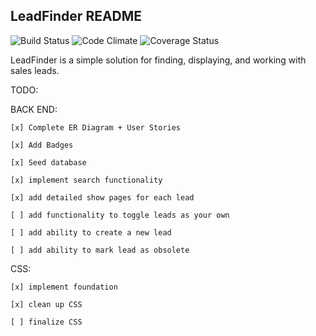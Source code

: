 ## LeadFinder README

![Build Status](https://codeship.com/projects/5efb7a20-9b6a-0133-58d8-2e4a8a945ddd/status?branch=master)
![Code Climate](https://codeclimate.com/github/tomfafard/lead_finder.png)
![Coverage Status](https://coveralls.io/repos/tomfafard/lead_finder/badge.png)

LeadFinder is a simple solution for finding, displaying, and working with sales leads.

TODO:

  BACK END:

    [x] Complete ER Diagram + User Stories

    [x] Add Badges

    [x] Seed database

    [x] implement search functionality

    [x] add detailed show pages for each lead

    [ ] add functionality to toggle leads as your own

    [ ] add ability to create a new lead

    [ ] add ability to mark lead as obsolete


  CSS:

    [x] implement foundation

    [x] clean up CSS

    [ ] finalize CSS    
